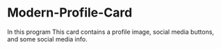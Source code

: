# Modern-Profile-Card
In this program This card contains a profile image, social media buttons, and some social media info.
